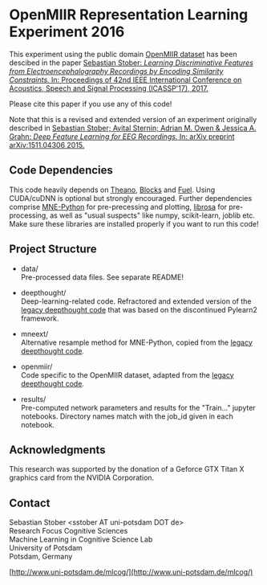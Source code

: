 # OpenMIIR Representation Learning Experiment 2016

This experiment using the public domain [OpenMIIR dataset](https://github.com/sstober/openmiir) has been descibed in the paper
[Sebastian Stober: *Learning Discriminative Features from Electroencephalography Recordings by Encoding Similarity Constraints.* In: Proceedings of 42nd IEEE International Conference on Acoustics, Speech and Signal Processing (ICASSP'17), 2017.](http://bib.sebastianstober.de/icassp2017.pdf)

Please cite this paper if you use any of this code!

Note that this is a revised and extended version of an experiment originally described in [Sebastian Stober; Avital Sternin; Adrian M. Owen & Jessica A. Grahn: *Deep Feature Learning for EEG Recordings.* In: arXiv preprint arXiv:1511.04306 2015.](http://arxiv.org/abs/1511.04306)


## Code Dependencies

This code heavily depends on [Theano](https://github.com/Theano/Theano), [Blocks](https://github.com/mila-udem/blocks) and [Fuel](https://github.com/mila-udem/fuel). Using CUDA/cuDNN is optional but strongly encouraged.
Further dependencies comprise [MNE-Python](https://github.com/mne-tools/mne-python/) for pre-precessing and plotting, [librosa](https://github.com/librosa/librosa) for pre-processing, as well as "usual suspects" like numpy, scikit-learn, joblib etc.
Make sure these libraries are installed properly if you want to run this code!


## Project Structure

* data/  
Pre-processed data files. See separate README!

* deepthought/  
Deep-learning-related code. Refractored and extended version of the [legacy deepthought code](https://github.com/sstober/deepthought) that was based on the discontinued Pylearn2 framework.

* mneext/  
Alternative resample method for MNE-Python, copied from the [legacy deepthought code](https://github.com/sstober/deepthought).

* openmiir/  
Code specific to the OpenMIIR dataset, adapted from the [legacy deepthought code](https://github.com/sstober/deepthought).

* results/  
Pre-computed network parameters and results for the "Train..." jupyter notebooks. Directory names match with the job_id given in each notebook.


## Acknowledgments

This research was supported by the donation of a Geforce GTX Titan X graphics card from the NVIDIA Corporation.


## Contact

Sebastian Stober \<sstober AT uni-potsdam DOT de\>  
Research Focus Cognitive Sciences  
Machine Learning in Cognitive Science Lab  
University of Potsdam  
Potsdam, Germany  
  
[http://www.uni-potsdam.de/mlcog/](http://www.uni-potsdam.de/mlcog/)  